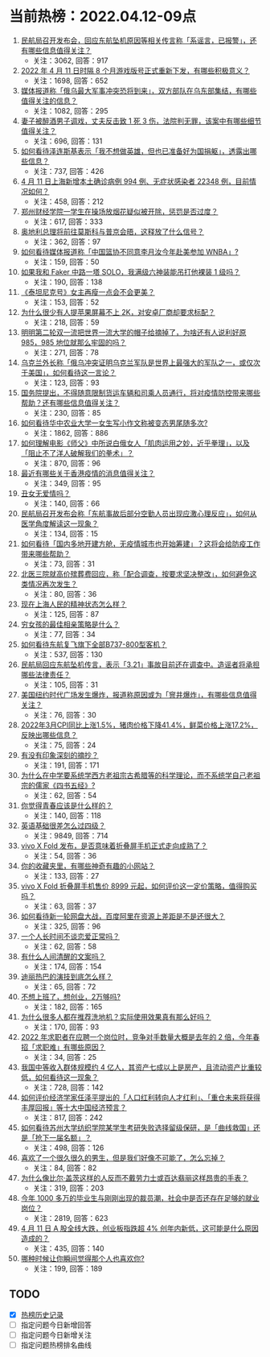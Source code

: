 # 当前热榜：2022.04.12-09点
1. [民航局召开发布会，回应东航坠机原因等相关传言称「系谣言，已报警」，还有哪些信息值得关注？](https://www.zhihu.com/question/527283848)
    * 关注：3062, 回答：917
2. [2022 年 4 月 11 日时隔 8 个月游戏版号正式重新下发，有哪些积极意义？](https://www.zhihu.com/question/527302716)
    * 关注：1698, 回答：652
3. [媒体报道称「俄乌最大军事冲突恐将到来」，双方部队在乌东部集结，有哪些值得关注的信息？](https://www.zhihu.com/question/527274467)
    * 关注：1082, 回答：295
4. [妻子被醉酒男子调戏，丈夫反击致 1 死 3 伤，法院判无罪，该案中有哪些细节值得关注？](https://www.zhihu.com/question/526794303)
    * 关注：696, 回答：131
5. [如何看待泽连斯基表示「我不想做英雄，但也已准备好为国捐躯」，透露出哪些信息？](https://www.zhihu.com/question/527319101)
    * 关注：737, 回答：426
6. [4 月 11 日上海新增本土确诊病例 994 例、无症状感染者 22348 例，目前情况如何？](https://www.zhihu.com/question/527415988)
    * 关注：458, 回答：212
7. [郑州财经学院一学生在操场放烟花疑似被开除，惩罚是否过度？](https://www.zhihu.com/question/527225600)
    * 关注：617, 回答：333
8. [奥地利总理将前往莫斯科与普京会晤，这释放了什么信号？](https://www.zhihu.com/question/527255939)
    * 关注：362, 回答：97
9. [如何看待媒体报道称「中国篮协不同意李月汝今年赴美参加 WNBA」?](https://www.zhihu.com/question/526737976)
    * 关注：159, 回答：50
10. [如果我和 Faker 中路一塔 SOLO，我满级六神装能吊打他裸装 1 级吗？](https://www.zhihu.com/question/526426542)
    * 关注：190, 回答：138
11. [《泰坦尼克号》女主再瘦一点会不会更美？](https://www.zhihu.com/question/434684931)
    * 关注：153, 回答：52
12. [为什么很少有人提苹果屏幕不上 2K，对安卓厂商却要求标配？](https://www.zhihu.com/question/526526488)
    * 关注：218, 回答：59
13. [明明第二轮双一流把世界一流大学的帽子给摘掉了，为啥还有人说利好原 985，985 地位就那么牢固的吗？](https://www.zhihu.com/question/526658284)
    * 关注：271, 回答：78
14. [乌克兰外长称「俄乌冲突证明乌克兰军队是世界上最强大的军队之一，或仅次于美国」，如何看待这一言论？](https://www.zhihu.com/question/527253654)
    * 关注：123, 回答：93
15. [国务院提出，不得随意限制货运车辆和司乘人员通行，将对疫情防控带来哪些帮助？还有哪些信息值得关注？](https://www.zhihu.com/question/527320368)
    * 关注：230, 回答：85
16. [如何看待华中农业大学一女生写小作文称被变态男尾随多次?](https://www.zhihu.com/question/527131451)
    * 关注：1862, 回答：886
17. [如何理解电影《师父》中所说白俄女人「肌肉运用之妙，近乎拳理」，以及「阻止不了洋人破解我们的拳术」？](https://www.zhihu.com/question/39621513)
    * 关注：870, 回答：96
18. [最近有哪些关于香港疫情的消息值得关注？](https://www.zhihu.com/question/526003933)
    * 关注：349, 回答：95
19. [丑女无爱情吗？](https://www.zhihu.com/question/59664309)
    * 关注：140, 回答：66
20. [民航局召开发布会称「东航事故后部分空勤人员出现应激心理反应」，如何从医学角度解读这一现象？](https://www.zhihu.com/question/527296203)
    * 关注：134, 回答：15
21. [如何看待「国内多地开建方舱，无疫情城市也开始筹建」？这将会给防疫工作带来哪些帮助？](https://www.zhihu.com/question/527308223)
    * 关注：73, 回答：31
22. [北医三院就高价殡葬费回应，称「配合调查，按要求坚决整改」，如何避免这类情况再次发生？](https://www.zhihu.com/question/527323697)
    * 关注：80, 回答：36
23. [现在上海人民的精神状态怎么样？](https://www.zhihu.com/question/526879542)
    * 关注：125, 回答：87
24. [穷女孩的最佳相亲策略是什么？](https://www.zhihu.com/question/527137970)
    * 关注：77, 回答：34
25. [如何看待东航复飞旗下全部B737-800型客机？](https://www.zhihu.com/question/527034166)
    * 关注：537, 回答：130
26. [民航局回应东航坠机传言，表示「3.21」事故目前还在调查中。造谣者将承担哪些法律责任？](https://www.zhihu.com/question/527297015)
    * 关注：105, 回答：31
27. [美国纽约时代广场发生爆炸，报道称原因或为「窨井爆炸」，有哪些信息值得关注？](https://www.zhihu.com/question/527249282)
    * 关注：76, 回答：30
28. [2022年3月CPI同比上涨1.5%，猪肉价格下降41.4%，鲜菜价格上涨17.2%，反映出哪些信息？](https://www.zhihu.com/question/527228893)
    * 关注：75, 回答：24
29. [有没有印象深刻的摘抄？](https://www.zhihu.com/question/514550818)
    * 关注：191, 回答：171
30. [为什么在中学要系统学西方老祖宗古希腊等的科学理论，而不系统学自己老祖宗的儒家《四书五经》?](https://www.zhihu.com/question/526998649)
    * 关注：62, 回答：54
31. [你觉得青春应该是什么样的？](https://www.zhihu.com/question/527160158)
    * 关注：140, 回答：118
32. [英语基础很差怎么过四级？](https://www.zhihu.com/question/64985067)
    * 关注：9849, 回答：714
33. [vivo X Fold 发布，是否意味着折叠屏手机正式走向成熟了？](https://www.zhihu.com/question/527279438)
    * 关注：54, 回答：36
34. [你的收藏夹里，有哪些神奇有趣的小网站？](https://www.zhihu.com/question/374997641)
    * 关注：133, 回答：27
35. [vivo X Fold 折叠屏手机售价 8999 元起，如何评价这一定价策略，值得购买吗？](https://www.zhihu.com/question/527347488)
    * 关注：63, 回答：37
36. [如何看待新一轮网盘大战，百度阿里在资源上差距是不是还很大？](https://www.zhihu.com/question/527269439)
    * 关注：325, 回答：96
37. [一个人长时间不谈恋爱正常吗？](https://www.zhihu.com/question/527377864)
    * 关注：62, 回答：58
38. [有什么人间清醒的文案吗？](https://www.zhihu.com/question/518900706)
    * 关注：174, 回答：154
39. [迪丽热巴的演技到底怎么样？](https://www.zhihu.com/question/526653665)
    * 关注：65, 回答：72
40. [不想上班了，想创业，2万够吗?](https://www.zhihu.com/question/526081464)
    * 关注：182, 回答：165
41. [为什么很多人都在推荐洗地机？实际使用效果真有那么好吗？](https://www.zhihu.com/question/495846488)
    * 关注：170, 回答：93
42. [2022 年求职者在应聘一个岗位时，竞争对手数量大概是去年的 2 倍，今年春招「求职难」有哪些原因？](https://www.zhihu.com/question/521904998)
    * 关注：34, 回答：25
43. [我国中等收入群体规模约 4 亿人，其资产七成以上是房产，且流动资产比重较低，如何看待这一现象？](https://www.zhihu.com/question/527251666)
    * 关注：728, 回答：142
44. [如何评价经济学家任泽平提出的「人口红利转向人才红利」、「重仓未来将获得丰厚回报」等十大中国经济预言？](https://www.zhihu.com/question/527224684)
    * 关注：817, 回答：242
45. [如何看待苏州大学纺织学院某学生考研失败选择留级保研，是「曲线救国」还是「抢下一届名额」？](https://www.zhihu.com/question/524723941)
    * 关注：498, 回答：126
46. [喜欢了一个很久很久的男生，但是我们好像不可能了，怎么忘掉？](https://www.zhihu.com/question/527328800)
    * 关注：84, 回答：82
47. [为什么像比尔·盖茨这样的人反而不戴劳力士或百达翡丽这样昂贵的手表？](https://www.zhihu.com/question/420037280)
    * 关注：319, 回答：203
48. [今年 1000 多万的毕业生与刚刚出现的裁员潮，社会中是否还存在足够的就业岗位？](https://www.zhihu.com/question/526659813)
    * 关注：2819, 回答：623
49. [4 月 11 日 A 股全线大跌，创业板指跌超 4% 创年内新低，这可能是什么原因造成的？](https://www.zhihu.com/question/527281867)
    * 关注：435, 回答：140
50. [哪种时候让你瞬间觉得那个人也喜欢你?](https://www.zhihu.com/question/525689249)
    * 关注：199, 回答：189
## TODO
* [x] [热榜历史记录](hot_history/AllHot.md)
* [ ] 指定问题今日新增回答
* [ ] 指定问题今日新增关注
* [ ] 指定问题热榜排名曲线
